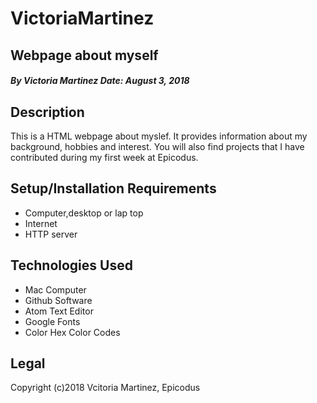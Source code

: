 # VictoriaMartinez

## Webpage about myself


#### _**By Victoria Martinez  Date: August 3, 2018**_

## Description

This is a HTML webpage about myslef.  It provides information about my background, hobbies and interest.  You will also find projects that I have contributed during my first week at Epicodus. 

## Setup/Installation Requirements

* Computer,desktop or lap top
* Internet
* HTTP server

## Technologies Used
* Mac Computer
* Github Software
* Atom Text Editor
* Google Fonts
* Color Hex Color Codes

## Legal 
Copyright (c)2018 Vcitoria Martinez, Epicodus



